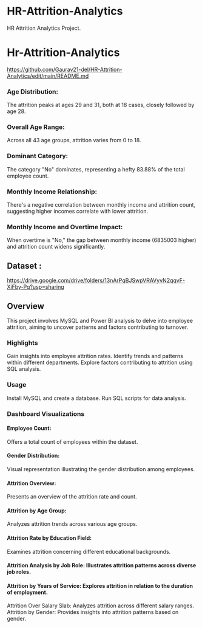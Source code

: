 # HR-Attrition-Analytics
HR Attrition Analytics Project.

# Hr-Attrition-Analytics
 https://github.com/Gaurav21-del/HR-Attrition-Analytics/edit/main/README.md

### Age Distribution:

 The attrition peaks at ages 29 and 31, both at 18 cases, closely followed by age 28.

### Overall Age Range:

 Across all 43 age groups, attrition varies from 0 to 18.

### Dominant Category:

 The category "No" dominates, representing a hefty 83.88% of the total employee count.

### Monthly Income Relationship:

 There's a negative correlation between monthly income and attrition count, suggesting higher incomes correlate with lower attrition.

### Monthly Income and Overtime Impact:

When overtime is "No," the gap between monthly income (6835003 higher) and attrition count widens significantly.


## Dataset :
https://drive.google.com/drive/folders/13nArPqBJSwpVRAVyvN2qqvF-XiFby-Pq?usp=sharing 


## Overview
This project involves MySQL and Power BI analysis to delve into employee attrition,
aiming to uncover patterns and factors contributing to turnover.

### Highlights
Gain insights into employee attrition rates.
Identify trends and patterns within different departments.
Explore factors contributing to attrition using SQL analysis.

### Usage
Install MySQL and create a database.
Run SQL scripts for data analysis.

### Dashboard Visualizations

#### Employee Count:
Offers a total count of employees within the dataset.
#### Gender Distribution:
Visual representation illustrating the gender distribution among employees.
#### Attrition Overview:
Presents an overview of the attrition rate and count.
#### Attrition by Age Group: 
Analyzes attrition trends across various age groups.
#### Attrition Rate by Education Field:
Examines attrition concerning different educational backgrounds.
#### Attrition Analysis by Job Role: Illustrates attrition patterns across diverse job roles.
#### Attrition by Years of Service: Explores attrition in relation to the duration of employment.
Attrition Over Salary Slab: Analyzes attrition across different salary ranges.
Attrition by Gender: Provides insights into attrition patterns based on gender.

